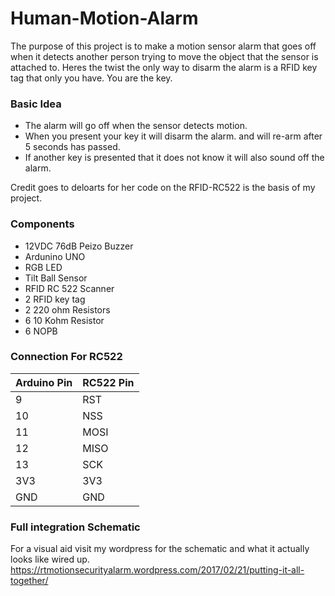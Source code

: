 # Human-Motion-Alarm

The purpose of this project is to make a motion sensor alarm that goes off when it detects another person trying to move the object that the sensor is attached to. Heres the twist the only way to disarm the alarm is a RFID key tag that only you have. You are the key.

### Basic Idea 
 - The alarm will go off when the sensor detects motion.
 - When you present your key it will disarm the alarm. and will re-arm after 5 seconds has passed.
 - If another key is presented that it does not know it will also sound off the alarm.

Credit goes to deloarts for her code on the RFID-RC522 is the basis of my project.

### Components 
- 12VDC 76dB Peizo Buzzer
- Ardunino UNO
- RGB LED
- Tilt Ball Sensor 
- RFID RC 522 Scanner
- 2 RFID key tag
- 2 220 ohm Resistors
- 6 10 Kohm Resistor
- 6 NOPB


### Connection For RC522

Arduino Pin |	RC522 Pin
------------|----------
9	|RST
10|	NSS
11|	MOSI
12|	MISO
13|	SCK
3V3|	3V3
GND|	GND

### Full integration Schematic
For a visual aid visit my wordpress for the schematic and what it actually looks like wired up.
https://rtmotionsecurityalarm.wordpress.com/2017/02/21/putting-it-all-together/
